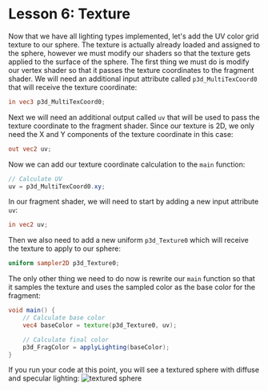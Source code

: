 # Lesson 6: Texture

Now that we have all lighting types implemented, let's add the UV color grid texture to our sphere. The texture is actually already loaded and assigned to the sphere, however we must modify our shaders so that the texture gets applied to the surface of the sphere. The first thing we must do is modify our vertex shader so that it passes the texture coordinates to the fragment shader. We will need an additional input attribute called `p3d_MultiTexCoord0` that will receive the texture coordinate:
```glsl
in vec3 p3d_MultiTexCoord0;
```

Next we will need an additional output called `uv` that will be used to pass the texture coordinate to the fragment shader. Since our texture is 2D, we only need the X and Y components of the texture coordinate in this case:
```glsl
out vec2 uv;
```

Now we can add our texture coordinate calculation to the `main` function:
```glsl
// Calculate UV
uv = p3d_MultiTexCoord0.xy;
```

In our fragment shader, we will need to start by adding a new input attribute `uv`:
```glsl
in vec2 uv;
```

Then we also need to add a new uniform `p3d_Texture0` which will receive the texture to apply to our sphere:
```glsl
uniform sampler2D p3d_Texture0;
```

The only other thing we need to do now is rewrite our `main` function so that it samples the texture and uses the sampled color as the base color for the fragment:
```glsl
void main() {
    // Calculate base color
    vec4 baseColor = texture(p3d_Texture0, uv);

    // Calculate final color
    p3d_FragColor = applyLighting(baseColor);
}
```

If you run your code at this point, you will see a textured sphere with diffuse and specular lighting:
![textured sphere](https://github.com/Cybermals/panda3d-shader-tutorials/blob/main/pbr/06-texture/screenshots/01-textured_sphere.png?raw=true)
